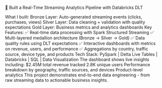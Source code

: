 🚀 Built a Real-Time Streaming Analytics Pipeline with Databricks DLT

What I built:
Bronze Layer: Auto-generated streaming events (clicks, purchases, views)
Silver Layer: Data cleaning + validation with quality expectations
Gold Layer: Business metrics and analytics dashboards
Key Features: ✅ Real-time data processing with Spark Structured Streaming ✅ Multi-layered medallion architecture (Bronze → Silver → Gold) ✅ Data quality rules using DLT expectations ✅ Interactive dashboards with metrics on revenue, users, and performance ✅ Aggregations by country, traffic source, device type, and products
Tech Stack: PySpark | Delta Live Tables | Databricks | SQL | Data Visualization
The dashboard shows live insights including:
$2.45M total revenue tracked
2.8K unique users
Performance breakdown by geography, traffic sources, and devices
Product-level analytics
This project demonstrates end-to-end data engineering - from raw streaming data to actionable business insights.
